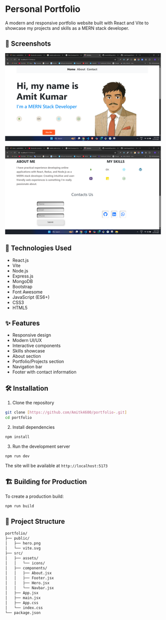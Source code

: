 # Personal Portfolio

A modern and responsive portfolio website built with React and Vite to showcase my projects and skills as a MERN stack developer.

## 📸 Screenshots

![Homepage](screenshots/homepage.png)

![About](screenshots/bottom.png)


## 🚀 Technologies Used

- React.js
- Vite
- Node.js
- Express.js
- MongoDB
- Bootstrap
- Font Awesome
- JavaScript (ES6+)
- CSS3
- HTML5

## ✨ Features

- Responsive design
- Modern UI/UX
- Interactive components
- Skills showcase
- About section
- Portfolio/Projects section
- Navigation bar
- Footer with contact information

## 🛠️ Installation

1. Clone the repository

```bash
git clone [https://github.com/Amitk4600/portfolio-.git]
cd portfolio
```

2. Install dependencies

```bash
npm install
```

3. Run the development server

```bash
npm run dev
```

The site will be available at `http://localhost:5173`

## 🏗️ Building for Production

To create a production build:

```bash
npm run build
```

## 📝 Project Structure

```
portfolio/
├── public/
│   ├── hero.png
│   └── vite.svg
├── src/
│   ├── assets/
│   │   └── icons/
│   ├── components/
│   │   ├── About.jsx
│   │   ├── Footer.jsx
│   │   ├── Hero.jsx
│   │   └── Navbar.jsx
│   ├── App.jsx
│   ├── main.jsx
│   ├── App.css
│   └── index.css
└── package.json
```

